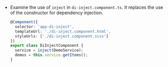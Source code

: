 - Examine the use of `inject` in `di-inject.component.ts`. It replaces the use of the constructor for dependency injection.

  ```typescript
  @Component({
    selector: 'app-di-inject',
    templateUrl: './di-inject.component.html',
    styleUrls: ['./di-inject.component.scss']
  })
  export class DiInjectComponent {
    service = inject(DemoService);
    demos = this.service.getItems();
  }
  ```
